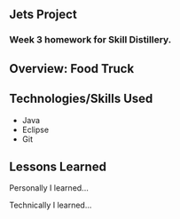 ## Jets Project

### Week 3 homework for Skill Distillery.

## Overview: Food Truck



## Technologies/Skills Used

  

* Java
* Eclipse
* Git

## Lessons Learned

Personally I learned...

Technically I learned...